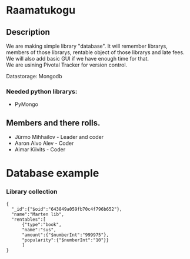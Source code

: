 # Raamatukogu

## Description
We are making simple library "database". It will remember librarys, members of those librarys, rentable object of those librarys and late fees. We will also add basic GUI if we have enough time for that. <br />
We are usining Pivotal Tracker for version control.

Datastorage: Mongodb

### Needed python librarys: <br />
* PyMongo


## Members and there rolls.
* Jürmo Mihhailov - Leader and coder
* Aaron Aivo Alev - Coder
* Aimar Kiivits - Coder

# Database example
### Library collection
```
{
  "_id":{"$oid":"643849a059fb70c4f796b652"},
  "name":"Marten lib",
  "rentables":[
      {"type":"book",
      "name":"sus",
      "amount":{"$numberInt":"999975"},
      "popularity":{"$numberInt":"10"}}
      ] 
}
```
